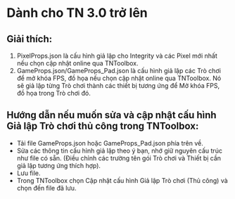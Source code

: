 # Dành cho TN 3.0 trở lên
## Giải thích:
1. PixelProps.json là cấu hình giả lập cho Integrity và các Pixel mới nhất nếu chọn cập nhật online qua TNToolbox.
2. GameProps.json/GameProps_Pad.json là cấu hình giả lập các Trò chơi để mở khóa FPS, đồ họa nếu chọn cập nhật online qua TNToolbox. Nó sẽ giả lập từng Trò chơi thành các thiết bị tương ứng để Mở khóa FPS, đồ họa trong Trò chơi đó.
## Hướng dẫn nếu muốn sửa và cập nhật cấu hình Giả lập Trò chơi thủ công trong TNToolbox:
- Tải file GameProps.json hoặc GameProps_Pad.json phía trên về.
- Sửa các thông tin cấu hình giả lập theo ý bạn, nhớ giữ nguyên cấu trúc như file có sẵn. (Điều chỉnh các trường tên gói Trò chơi và Thiết bị cần giả lập tương ứng thích hợp).
- Lưu file.
- Trong TNToolbox chọn Cập nhật cấu hình Giả lập Trò chơi (Thủ công) và chọn đến file đã lưu.

